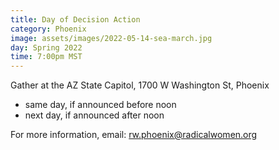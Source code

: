 ```yaml
---
title: Day of Decision Action
category: Phoenix
image: assets/images/2022-05-14-sea-march.jpg
day: Spring 2022
time: 7:00pm MST
---
```


Gather at the AZ State Capitol, 1700 W Washington St, Phoenix

* same day, if announced before noon
* next day, if announced after noon

For more information, email: [rw.phoenix@radicalwomen.org](mailto:rw.phoenix@radicalwomen.org)
